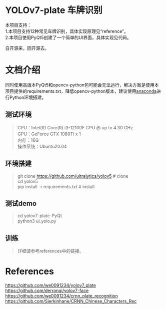 # YOLOv7-plate 车牌识别

本项目支持：  
1.本项目支持12种常见车牌识别，具体实现原理见“reference”。  
2.本项目使用PyQt5创建了一个简单的UI界面，具体实现见代码。  
  
自开源来，回开源去。  


# 文档介绍

同时使用高版本PyQt5和opencv-python包可能会无法运行，解决方案是使用本项目提供的requirements.txt，降低opencv-python版本，建议使用[anaconda](https://anaconda.org/anaconda)进行Python环境搭建。  

##  测试环境

>CPU：Intel(R) Core(R) i3-12100F CPU @ up to 4.30 GHz  
>GPU：GeForce GTX 1080Ti x 1  
>内存：16G   
>操作系统：Ubuntu20.04  


## 环境搭建

>git clone https://github.com/ultralytics/yolov5  # clone  
>cd yolov5  
>pip install -r requirements.txt  # install  

## 测试demo

>cd yolov7-plate-PyQt  
>python3 ui_yolo.py  

## 训练
>详细请参考references中的链接。  



# References

https://github.com/we0091234/yolov7_plate  
https://github.com/derronqi/yolov7-face  
https://github.com/we0091234/crnn_plate_recognition  
https://github.com/Sierkinhane/CRNN_Chinese_Characters_Rec  
